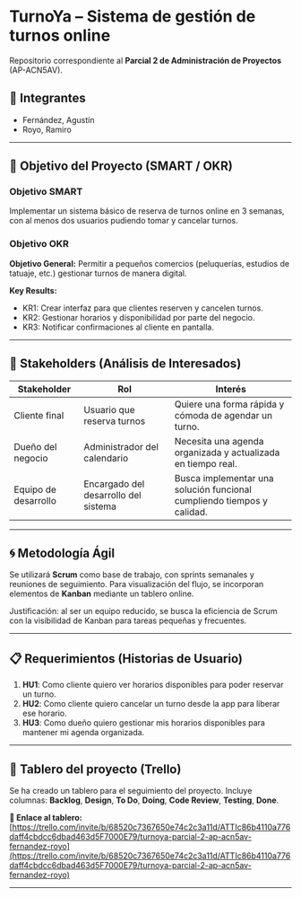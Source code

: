 # TurnoYa – Sistema de gestión de turnos online

Repositorio correspondiente al **Parcial 2 de Administración de Proyectos** (AP-ACN5AV).

## 👥 Integrantes

- Fernández, Agustín
- Royo, Ramiro

---

## 🎯 Objetivo del Proyecto (SMART / OKR)

### Objetivo SMART
Implementar un sistema básico de reserva de turnos online en 3 semanas, con al menos dos usuarios pudiendo tomar y cancelar turnos.

### Objetivo OKR

**Objetivo General:** Permitir a pequeños comercios (peluquerías, estudios de tatuaje, etc.) gestionar turnos de manera digital.

**Key Results:**

- KR1: Crear interfaz para que clientes reserven y cancelen turnos.
- KR2: Gestionar horarios y disponibilidad por parte del negocio.
- KR3: Notificar confirmaciones al cliente en pantalla.

---

## 👤 Stakeholders (Análisis de Interesados)

| Stakeholder       | Rol                                | Interés                                                                 |
|-------------------|-------------------------------------|-------------------------------------------------------------------------|
| Cliente final     | Usuario que reserva turnos          | Quiere una forma rápida y cómoda de agendar un turno.                   |
| Dueño del negocio | Administrador del calendario        | Necesita una agenda organizada y actualizada en tiempo real.           |
| Equipo de desarrollo | Encargado del desarrollo del sistema | Busca implementar una solución funcional cumpliendo tiempos y calidad. |

---

## 🌀 Metodología Ágil

Se utilizará **Scrum** como base de trabajo, con sprints semanales y reuniones de seguimiento. Para visualización del flujo, se incorporan elementos de **Kanban** mediante un tablero online.

Justificación: al ser un equipo reducido, se busca la eficiencia de Scrum con la visibilidad de Kanban para tareas pequeñas y frecuentes.

---

## 📋 Requerimientos (Historias de Usuario)

1. **HU1**: Como cliente quiero ver horarios disponibles para poder reservar un turno.
2. **HU2**: Como cliente quiero cancelar un turno desde la app para liberar ese horario.
3. **HU3**: Como dueño quiero gestionar mis horarios disponibles para mantener mi agenda organizada.

---

## 📌 Tablero del proyecto (Trello)

Se ha creado un tablero para el seguimiento del proyecto. Incluye columnas: **Backlog**, **Design**, **To Do**, **Doing**, **Code Review**, **Testing**, **Done**.

**🔗 Enlace al tablero:**  
[https://trello.com/invite/b/68520c7367650e74c2c3a11d/ATTIc86b4110a776daff4cbdcc6dbad463d5F7000E79/turnoya-parcial-2-ap-acn5av-fernandez-royo](https://trello.com/invite/b/68520c7367650e74c2c3a11d/ATTIc86b4110a776daff4cbdcc6dbad463d5F7000E79/turnoya-parcial-2-ap-acn5av-fernandez-royo)

---
